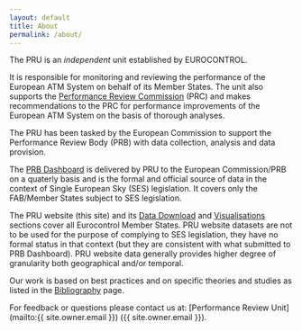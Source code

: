 ```yaml
---
layout: default
title: About
permalink: /about/
---
```

The PRU is an *independent* unit established by EUROCONTROL.

It is responsible for monitoring and reviewing the performance of the European
ATM System on behalf of its Member States.
The unit also supports the
[Performance Review Commission](https://www.eurocontrol.int/node/1737) (PRC) and
makes recommendations to the PRC for performance improvements of the European
ATM System on the basis of thorough analyses.

The PRU has been tasked by the European Commission to support the Performance
Review Body (PRB) with data collection, analysis and data provision.

The [PRB Dashboard](http://www.eurocontrol.int/prudata/dashboard/rp2_2016.html)
is delivered by PRU to the European Commission/PRB on a quaterly basis and is
the formal and official source of data in the context of Single European Sky
(SES) legislation.
It covers only the FAB/Member States subject to SES legislation.

The PRU website (this site) and its [Data Download](/data/) and
[Visualisations](/graphs/) sections cover all Eurocontrol Member States.
PRU website datasets are not to be used for the purpose of complying to SES
legislation, they have no formal status in that context (but they are
consistent with what submitted to PRB Dashboard).
PRU website data generally provides higher degree of granularity both
geographical and/or temporal.

Our work is based on best practices and on specific theories and studies as
listed in the [Bibliography]({{site.url}}/references/bibliography.html) page.

For feedback or questions please contact us at:
[Performance Review Unit](mailto:{{ site.owner.email }}) ({{ site.owner.email }}).

